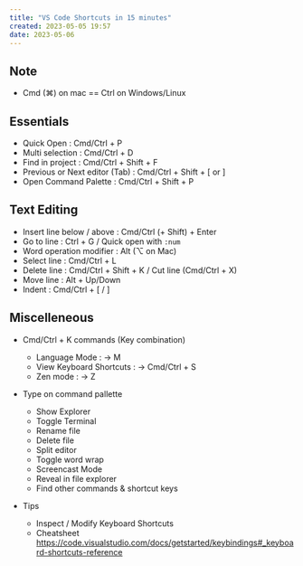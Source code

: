 ```yaml
---
title: "VS Code Shortcuts in 15 minutes"
created: 2023-05-05 19:57
date: 2023-05-06
---
```


## Note

- Cmd (⌘) on mac == Ctrl on Windows/Linux

## Essentials

- Quick Open : Cmd/Ctrl + P
- Multi selection : Cmd/Ctrl + D
- Find in project : Cmd/Ctrl + Shift + F
- Previous or Next editor (Tab) : Cmd/Ctrl + Shift + [ or ]
- Open Command Palette : Cmd/Ctrl + Shift + P

## Text Editing

- Insert line below / above : Cmd/Ctrl (+ Shift) + Enter
- Go to line : Ctrl + G / Quick open with `:num`
- Word operation modifier : Alt (⌥ on Mac)
- Select line : Cmd/Ctrl + L
- Delete line : Cmd/Ctrl + Shift + K / Cut line (Cmd/Ctrl + X)
- Move line : Alt + Up/Down
- Indent : Cmd/Ctrl + [ / ]
              
## Miscelleneous

- Cmd/Ctrl + K commands (Key combination)
    - Language Mode : -> M
    - View Keyboard Shortcuts : -> Cmd/Ctrl + S
    - Zen mode : -> Z

- Type on command pallette
    - Show Explorer
    - Toggle Terminal
    - Rename file
    - Delete file
    - Split editor
    - Toggle word wrap
    - Screencast Mode
    - Reveal in file explorer
    - Find other commands & shortcut keys

- Tips
    - Inspect / Modify Keyboard Shortcuts
    - Cheatsheet https://code.visualstudio.com/docs/getstarted/keybindings#_keyboard-shortcuts-reference
